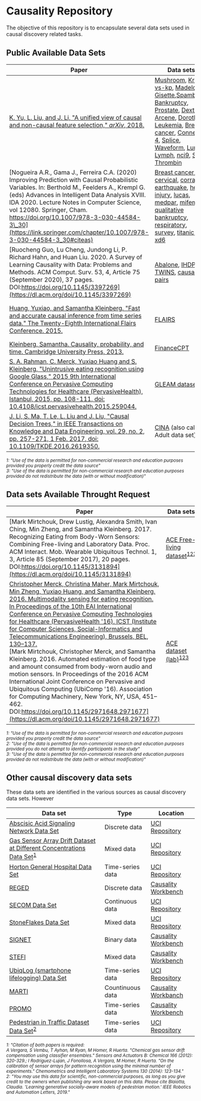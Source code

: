 # Causality Repository

The objective of this repository is to encapsulate several data sets used in causal discovery related tasks.

## Public Available Data Sets

| Paper | Data sets |Type|
|---|---|---|
| [K. Yu, L. Liu, and J. Li, &quot;A unified view of causal and non-causal feature selection,&quot; _arXiv_, 2018.](https://arxiv.org/abs/1802.05844) | [Mushroom](https://github.com/AnaRitaNogueira/Causality-Repository/tree/master/Mushroom), [Kr-vs-kp](https://github.com/AnaRitaNogueira/Causality-Repository/tree/master/KR-VS-KP), [Madelon](https://github.com/AnaRitaNogueira/Causality-Repository/tree/master/Madelon), [Gisette](https://github.com/AnaRitaNogueira/Causality-Repository/tree/master/gisette),[Spambase](https://github.com/AnaRitaNogueira/Causality-Repository/tree/master/Spambase), [Bankruptcy](https://github.com/AnaRitaNogueira/Causality-Repository/tree/master/Bankruptcy), [Prostate](https://github.com/AnaRitaNogueira/Causality-Repository/tree/master/Prostate), [Dexter](https://github.com/AnaRitaNogueira/Causality-Repository/tree/master/Dexter), [Arcene](https://github.com/AnaRitaNogueira/Causality-Repository/tree/master/Arcene), [Dorothea](https://github.com/AnaRitaNogueira/Causality-Repository/tree/master/Dorothea), [Leukemia](https://github.com/AnaRitaNogueira/Causality-Repository/tree/master/Leukemia), [Breast cancer](https://github.com/AnaRitaNogueira/Causality-Repository/tree/master/Breast%20Cancer), [Connect-4](https://github.com/AnaRitaNogueira/Causality-Repository/tree/master/connect-4), [Splice](https://github.com/AnaRitaNogueira/Causality-Repository/tree/master/splice), [Waveform](https://github.com/AnaRitaNogueira/Causality-Repository/tree/master/waveform), [Lung](https://github.com/AnaRitaNogueira/Causality-Repository/tree/master/lung), [Lymph](https://github.com/AnaRitaNogueira/Causality-Repository/tree/master/lymph), [nci9](https://github.com/AnaRitaNogueira/Causality-Repository/tree/master/NCI9), [Sido](https://github.com/AnaRitaNogueira/Causality-Repository/tree/master/SIDO), [Thrombin](https://github.com/AnaRitaNogueira/Causality-Repository/tree/master/thrombin) | Discrete data|
| [Nogueira A.R., Gama J., Ferreira C.A. (2020) Improving Prediction with Causal Probabilistic Variables. In: Berthold M., Feelders A., Krempl G. (eds) Advances in Intelligent Data Analysis XVIII. IDA 2020. Lecture Notes in Computer Science, vol 12080. Springer, Cham. https://doi.org/10.1007/978-3-030-44584-3\_30](https://link.springer.com/chapter/10.1007/978-3-030-44584-3_30#citeas) | [Breast cancer](https://github.com/AnaRitaNogueira/Causality-Repository/tree/master/Breast%20Cancer), [cervical](https://github.com/AnaRitaNogueira/Causality-Repository/tree/master/cervical), [corral](https://github.com/AnaRitaNogueira/Causality-Repository/tree/master/corral), [earthquake](https://github.com/AnaRitaNogueira/Causality-Repository/tree/master/earthquake), [head injury](https://github.com/AnaRitaNogueira/Causality-Repository/tree/master/head%20injury), [lucas](https://github.com/AnaRitaNogueira/Causality-Repository/tree/master/lucas), [medpar](https://github.com/AnaRitaNogueira/Causality-Repository/tree/master/medpar), [mifem](https://github.com/AnaRitaNogueira/Causality-Repository/tree/master/mifem), [qualitative bankruptcy](https://github.com/AnaRitaNogueira/Causality-Repository/tree/master/qualitative-bankruptcy), [respiratory](https://github.com/AnaRitaNogueira/Causality-Repository/tree/master/respiratory), [survey](https://github.com/AnaRitaNogueira/Causality-Repository/tree/master/survey), [titanic](https://github.com/AnaRitaNogueira/Causality-Repository/tree/master/titanic), [xd6](https://github.com/AnaRitaNogueira/Causality-Repository/tree/master/xd6) | Discrete data|
| [Ruocheng Guo, Lu Cheng, Jundong Li, P. Richard Hahn, and Huan Liu. 2020. A Survey of Learning Causality with Data: Problems and Methods. ACM Comput. Surv. 53, 4, Article 75 (September 2020), 37 pages. DOI:https://doi.org/10.1145/3397269](https://dl.acm.org/doi/10.1145/3397269) | [Abalone](https://github.com/AnaRitaNogueira/Causality-Repository/tree/master/Abalone), [IHDP](https://github.com/AnaRitaNogueira/Causality-Repository/tree/master/IHDP), [TWINS](https://github.com/AnaRitaNogueira/Causality-Repository/tree/master/TWINS), [causal pairs](https://github.com/AnaRitaNogueira/Causality-Repository/tree/master/causal%20pairs) |----------------------|
| [Huang, Yuxiao, and Samantha Kleinberg. &quot;Fast and accurate causal inference from time series data.&quot; The Twenty-Eighth International Flairs Conference. 2015.](https://d1wqtxts1xzle7.cloudfront.net/37392191/huang_flairs15.pdf?1429716585=&amp;response-content-disposition=inline%3B+filename%3DFast_and_Accurate_Causal_Inference_from.pdf&amp;Expires=1611255529&amp;Signature=TOeW7o3RDjwLy6qwurN~LLNYD31A-VhPVosR8yIgo90EwU6oO~VeUbLqEtdZP3xvkuLkHiDx5s87Lj3-fat1~NRwr7VM2NjHEo4l8P2mi9kQ62uVw79h3bvLZhpcYAI3ynMNe6f9zkpHFjvg7DDgz0ofxBao8MNz0arjuwz9Ud~gNQjGb3z3lznuuyr96VDyMyBQIBDUtC82aFGWgG-hzFk1yF~c8v50MjjeMFgns-a6Q7d9U6pd0Xyzio~2HJmpFoTIVfaT3Kk4Nd59b0Zm5~Y4H4Vsmvm0b40-HUWzKKZZ~9HbJy~wMKxyX3pO5zWh0zv1kyc29ticRWKZkG--8Q__&amp;Key-Pair-Id=APKAJLOHF5GGSLRBV4ZA) | [FLAIRS](https://github.com/AnaRitaNogueira/Causality-Repository/tree/master/FLAIRS) |Time-series data, continuous data|
| [Kleinberg, Samantha. Causality, probability, and time. Cambridge University Press, 2013.](https://books.google.pt/books?hl=pt-PT&amp;lr=&amp;id=KHwqL43SaZQC&amp;oi=fnd&amp;pg=PR7&amp;dq=Causality,+Probability,+and+Time&amp;ots=Lff-d7vZz9&amp;sig=6_C-PCQqpVGaOP0nJALQhTyUEWg&amp;redir_esc=y#v=onepage&amp;q=Causality%2C%20Probability%2C%20and%20Time&amp;f=false) | [FinanceCPT](https://github.com/AnaRitaNogueira/Causality-Repository/tree/master/FinanceCPT) |Tme-series data|
|[S. A. Rahman, C. Merck, Yuxiao Huang and S. Kleinberg, "Unintrusive eating recognition using Google Glass," 2015 9th International Conference on Pervasive Computing Technologies for Healthcare (PervasiveHealth), Istanbul, 2015, pp. 108-111, doi: 10.4108/icst.pervasivehealth.2015.259044.](https://ieeexplore.ieee.org/document/7349385)|[GLEAM dataset](http://www.skleinberg.org/data/GLEAM.tar.gz)<sup>[1](#myfootnote1.1)</sup><sup>[2](#myfootnote1.2)</sup>| Time-series data|
[J. Li, S. Ma, T. Le, L. Liu and J. Liu, "Causal Decision Trees," in IEEE Transactions on Knowledge and Data Engineering, vol. 29, no. 2, pp. 257-271, 1 Feb. 2017, doi: 10.1109/TKDE.2016.2619350.](https://ieeexplore.ieee.org/document/7600471)|[CINA](https://github.com/AnaRitaNogueira/Causality-Repository/tree/master/CINA) (also called Adult data set)|Mixed data|

*<sub>
<a name="myfootnote1.1">1</a>: "Use of the data is permitted for non-commercial research and education purposes provided you properly credit the data source"<br>
 <a name="myfootnote1.2">3</a>: "Use of the data is permitted for non-commercial research and education purposes provided do not redistribute the data (with or without modification)"
  <suv/>*

## Data sets Available Throught Request

| Paper | Data sets |Type|
|---|---|---|
|[Mark Mirtchouk, Drew Lustig, Alexandra Smith, Ivan Ching, Min Zheng, and Samantha Kleinberg. 2017. Recognizing Eating from Body-Worn Sensors: Combining Free-living and Laboratory Data. Proc. ACM Interact. Mob. Wearable Ubiquitous Technol. 1, 3, Article 85 (September 2017), 20 pages. DOI:https://doi.org/10.1145/3131894](https://dl.acm.org/doi/10.1145/3131894)|[ACE Free-living dataset](http://skleinberg.org/data/ACE-FL.html)<sup>[1](#myfootnot1)</sup><sup>[2](#myfootnote2)</sup><sup>[3](#myfootnote3)</sup>|Time-series data|
|[Christopher Merck, Christina Maher, Mark Mirtchouk, Min Zheng, Yuxiao Huang, and Samantha Kleinberg. 2016. Multimodality sensing for eating recognition. In Proceedings of the 10th EAI International Conference on Pervasive Computing Technologies for Healthcare (PervasiveHealth '16). ICST (Institute for Computer Sciences, Social-Informatics and Telecommunications Engineering), Brussels, BEL, 130–137.](https://dl.acm.org/doi/10.5555/3021319.3021339)<br>[Mark Mirtchouk, Christopher Merck, and Samantha Kleinberg. 2016. Automated estimation of food type and amount consumed from body-worn audio and motion sensors. In Proceedings of the 2016 ACM International Joint Conference on Pervasive and Ubiquitous Computing (UbiComp '16). Association for Computing Machinery, New York, NY, USA, 451–462. DOI:https://doi.org/10.1145/2971648.2971677](https://dl.acm.org/doi/10.1145/2971648.2971677)|[ACE dataset (lab)](http://skleinberg.org/data/ACE.html)<sup>[1](#myfootnote2.1)</sup><sup>[2](#myfootnote2.2)</sup><sup>[3](#myfootnote2.3)</sup>|Time-series data|

*<sub>
<a name="myfootnote2.1">1</a>: "Use of the data is permitted for non-commercial research and education purposes provided you properly credit the data source"<br>
<a name="myfootnote2.2">2</a>: "Use of the data is permitted for non-commercial research and education purposes provided you do not attempt to identify participants in the study"<br>
<a name="myfootnote2.3">3</a>: "Use of the data is permitted for non-commercial research and education purposes provided do not redistribute the data (with or without modification)"
<sub/>*
  
  
  ## Other causal discovery data sets
  These data sets are identified in the various sources as causal discovery data sets. However

 Data set |Type|Location|
|---|---|---|
|[Abscisic Acid Signaling Network Data Set](https://github.com/AnaRitaNogueira/Causality-Repository/tree/master/Abscisic%20Acid%20Signaling%20Network%20Data%20Set)|Discrete data|[UCI Repository](https://archive.ics.uci.edu/ml/datasets/Abscisic+Acid+Signaling+Network)|
|[Gas Sensor Array Drift Dataset at Different Concentrations Data Set](https://github.com/AnaRitaNogueira/Causality-Repository/tree/master/Gas%20Sensor%20Array%20Drift%20Dataset%20at%20Different%20Concentrations%20Data%20Set)<sup>[1](#myfootnote3.1)</sup>|Mixed data|[UCI Repository](https://archive.ics.uci.edu/ml/datasets/Gas+Sensor+Array+Drift+Dataset+at+Different+Concentrations)|
|[Horton General Hospital Data Set](https://github.com/AnaRitaNogueira/Causality-Repository/tree/master/Horton%20General%20Hospital%20Data%20Set)|Time-series data|[UCI Repository](https://archive.ics.uci.edu/ml/datasets/Gas+Sensor+Array+Drift+Dataset+at+Different+Concentrations)|
|[REGED](https://github.com/AnaRitaNogueira/Causality-Repository/tree/master/REGED)|Discrete data|[Causality Workbench](http://www.causality.inf.ethz.ch/data/REGED.html)|
|[SECOM Data Set](https://github.com/AnaRitaNogueira/Causality-Repository/tree/master/SECOM%20Data%20Set)|Continuous data|[UCI Repository](https://archive.ics.uci.edu/ml/datasets/SECOM)|
|[StoneFlakes Data Set](https://github.com/AnaRitaNogueira/Causality-Repository/tree/master/StoneFlakes%20Data%20Set)|Mixed data|[UCI Repository](https://archive.ics.uci.edu/ml/datasets/StoneFlakes)|
|[SIGNET](https://github.com/AnaRitaNogueira/Causality-Repository/tree/master/SIGNET)|Binary data| [Causality Workbench](www.causality.inf.ethz.ch/)|
|[STEFI](https://github.com/AnaRitaNogueira/Causality-Repository/blob/master/STEFI/SEFTI.zip)|Mixed data| [Causality Workbench](www.causality.inf.ethz.ch/)|
[UbiqLog (smartphone lifelogging) Data Set](https://github.com/AnaRitaNogueira/Causality-Repository/tree/master/UbiqLog%20(smartphone%20lifelogging)%20Data%20Set)|Time-series data|[UCI Repository](https://archive.ics.uci.edu/ml/datasets/UbiqLog+(smartphone+lifelogging))|
|[MARTI](https://github.com/AnaRitaNogueira/Causality-Repository/tree/master/MARTI)|Countinuous data|[Causality Workbanch](http://www.causality.inf.ethz.ch/data/MARTI.html)|
|[PROMO](https://github.com/AnaRitaNogueira/Causality-Repository/tree/master/PROMO)|Time-series data|[Causality Workbench](http://clopinet.com/causality/data/promo/)
|[Pedestrian in Traffic Dataset Data Set](https://github.com/AnaRitaNogueira/Causality-Repository/tree/master/Pedestrian%20in%20Traffic%20Dataset%20Data%20Set)<sup>[2](#myfootnote3.2)</sup>|Time-series data|[UCI Repository](https://archive.ics.uci.edu/ml/datasets/Pedestrian+in+Traffic+Dataset)|

*<sub>
<a name="myfootnote3.1">1</a>: "Citation of both papers is required:<br>
A Vergara, S Vembu, T Ayhan, M Ryan, M Homer, R Huerta. "Chemical gas sensor drift compensation using classifier ensembles." Sensors and Actuators B: Chemical 166 (2012): 320-329.;
I Rodriguez-Lujan, J Fonollosa, A Vergara, M Homer, R Huerta. "On the calibration of sensor arrays for pattern recognition using the minimal number of experiments." Chemometrics and Intelligent Laboratory Systems 130 (2014): 123-134."<br>
<a name="myfootnote3.2">2</a>: "You may use this data for scientific, non-commercial purposes, as long as you give credit to the owners when publishing any work based on this data. Please cite Blaiotta, Claudia. 'Learning generative socially-aware models of pedestrian motion.' IEEE Robotics and Automation Letters, 2019."
<sub/>*
